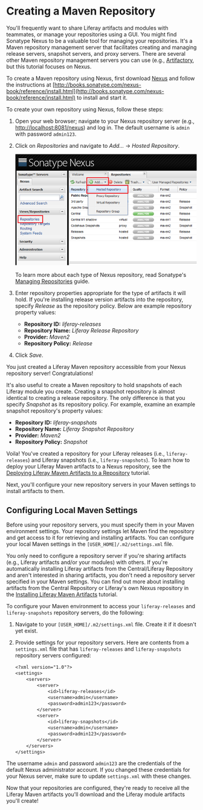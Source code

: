 # Creating a Maven Repository

You'll frequently want to share Liferay artifacts and modules with teammates, or
manage your repositories using a GUI. You might find Sonatype Nexus to be a
valuable tool for managing your repositories. It's a Maven repository management
server that facilitates creating and managing release servers, snapshot servers,
and proxy servers. There are several other Maven repository management servers
you can use (e.g., [Artifactory](https://www.jfrog.com/artifactory/), but this
tutorial focuses on Nexus.

To create a Maven repository using Nexus, first download
[Nexus](http://www.sonatype.org/nexus/) and follow the instructions at
[http://books.sonatype.com/nexus-book/reference/install.html](http://books.sonatype.com/nexus-book/reference/install.html)
to install and start it. 

To create your own repository using Nexus, follow these steps: 

1.  Open your web browser; navigate to your Nexus repository server (e.g.,
    [http://localhost:8081/nexus](http://localhost:8081/nexus)) and log in. The
    default username is `admin` with password `admin123`. 

2.  Click on *Repositories* and navigate to *Add...* &rarr; *Hosted Repository*. 

    ![Figure 1: Adding a repository to hold your Liferay artifacts is easy with Nexus.](../../../images/maven-nexus-create-repo.png)

    To learn more about each type of Nexus repository, read Sonatype's
    [Managing Repositories](http://books.sonatype.com/nexus-book/reference/confignx-sect-manage-repo.html)
    guide.

3.  Enter repository properties appropriate for the type of artifacts it will
    hold. If you're installing release version artifacts into the repository,
    specify *Release* as the repository policy. Below are example repository
    property values: 
    - **Repository ID:** *liferay-releases*
    - **Repository Name:** *Liferay Release Repository*
    - **Provider:** *Maven2*
    - **Repository Policy:** *Release*

4.  Click *Save*.

You just created a Liferay Maven repository accessible from your Nexus
repository server! Congratulations! 

It's also useful to create a Maven repository to hold snapshots of each Liferay
module you create. Creating a snapshot repository is almost identical to
creating a release repository. The only difference is that you specify
*Snapshot* as its repository policy. For example, examine an example snapshot
repository's property values:

- **Repository ID:** *liferay-snapshots*
- **Repository Name:** *Liferay Snapshot Repository*
- **Provider:** *Maven2*
- **Repository Policy:** *Snapshot*

Voila! You've created a repository for your Liferay releases (i.e.,
`liferay-releases`) and Liferay snapshots (i.e., `liferay-snapshots`). To learn
how to deploy your Liferay Maven artifacts to a Nexus repository, see the
[Deploying Liferay Maven Artifacts to a Repository](/develop/tutorials/-/knowledge_base/7-0/deploying-liferay-maven-artifacts-to-a-repository)
tutorial.

Next, you'll configure your new repository servers in your Maven settings to
install artifacts to them. 

## Configuring Local Maven Settings [](id=configuring-local-maven-settings)

Before using your repository servers, you must specify them in your Maven
environment settings. Your repository settings let Maven find the repository and
get access to it for retrieving and installing artifacts. You can configure your
local Maven settings in the `[USER_HOME]/.m2/settings.xml` file.

You only need to configure a repository server if you're sharing artifacts
(e.g., Liferay artifacts and/or your modules) with others. If you're
automatically installing Liferay artifacts from the Central/Liferay Repository
and aren't interested in sharing artifacts, you don't need a repository server
specified in your Maven settings. You can find out more about installing
artifacts from the Central Repository or Liferay's own Nexus repository in the
[Installing Liferay Maven Artifacts](/develop/tutorials/-/knowledge_base/7-0/installing-liferay-maven-artifacts)
tutorial.

To configure your Maven environment to access your `liferay-releases` and
`liferay-snapshots` repository servers, do the following:

1.  Navigate to your `[USER_HOME]/.m2/settings.xml` file. Create it if it
    doesn't yet exist. 

2.  Provide settings for your repository servers. Here are contents from a
    `settings.xml` file that has `liferay-releases` and `liferay-snapshots`
    repository servers configured: 

        <?xml version="1.0"?>
        <settings>
            <servers>
                <server>
                    <id>liferay-releases</id>
                    <username>admin</username>
                    <password>admin123</password>
                </server>
                <server>
                    <id>liferay-snapshots</id>
                    <username>admin</username>
                    <password>admin123</password>
                </server>
            </servers>
        </settings>

The username `admin` and password `admin123` are the credentials of the default
Nexus administrator account. If you changed these credentials for your Nexus
server, make sure to update `settings.xml` with these changes. 

Now that your repositories are configured, they're ready to receive all the
Liferay Maven artifacts you'll download and the Liferay module artifacts you'll
create!
